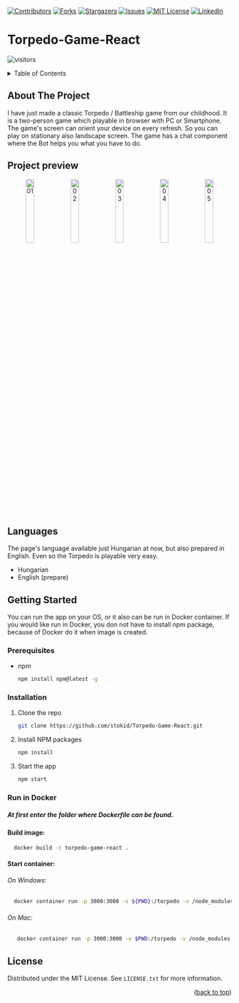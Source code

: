 <a name="readme-top"></a>


[![Contributors][contributors-shield]][contributors-url]
[![Forks][forks-shield]][forks-url]
[![Stargazers][stars-shield]][stars-url]
[![Issues][issues-shield]][issues-url]
[![MIT License][license-shield]][license-url]
[![LinkedIn][linkedin-shield]][linkedin-url]


# Torpedo-Game-React
![visitors](https://visitor-badge.glitch.me/badge?right_color=teal&page_id=stokid/Torpedo-Game-React)

<!-- TABLE OF CONTENTS -->
<details>
  <summary>Table of Contents</summary>
  <ol>
    <li>
      <a href="#about-the-project">About The Project</a>
    </li>
    <li><a href="#project-preview">Project preview</a></li>
    <li><a href="#languages">Languages</a></li>
    <li>
      <a href="#getting-started">Getting Started</a>
      <ul>
        <li><a href="#prerequisites">Prerequisites</a></li>
        <li><a href="#installation">Installation</a></li>
        <li><a href="#run-in-docker">Run in Docker</a></li>
      </ul>
    </li>
    <li><a href="#license">License</a></li>
  </ol>
</details>



<!-- ABOUT THE PROJECT -->
## About The Project

I have just made a classic Torpedo / Battleship game from our childhood. It is a two-person game which playable in browser with PC or Smartphone.
The game's screen can orient your device on every refresh. So you can play on stationary also landscape screen.
The game has a chat component where the Bot helps you what you have to do.

<!-- PROJECT PREVIEW -->
## Project preview

<p align="center">
   <img width="19.2%" alt="01" src="https://user-images.githubusercontent.com/45713192/216114872-2ee870f0-3478-4599-92e3-77eb2b69e9cb.PNG"> 
   <img width="19.2%" alt="02" src="https://user-images.githubusercontent.com/45713192/216117126-b50604b6-31d5-476c-8c83-ce6ebfe5ce6d.PNG"> 
   <img width="19.2%" alt="03" src="https://user-images.githubusercontent.com/45713192/216117312-94748a13-e997-46b4-8d3e-c56c35af088f.PNG"> 
   <img width="19.2%" alt="04" src="https://user-images.githubusercontent.com/45713192/216122225-ef8d767a-e93b-4176-8614-397b07eb8895.PNG"> 
   <img width="19.2%" alt="05" src="https://user-images.githubusercontent.com/45713192/216122009-b221b361-baf3-4968-9b41-ca8d7c1b838d.png"> 
</p>

## Languages
The page's language available just Hungarian at now, but also prepared in English. Even so the Torpedo is playable very easy.

- Hungarian
- English (prepare)

<!-- GETTING STARTED -->
## Getting Started

You can run the app on your OS, or it also can be run in Docker container. If you would like run in Docker, you don not have to install npm package, because of Docker do it when image is created.

### Prerequisites

* npm
  ```sh
  npm install npm@latest -g
  ```

### Installation

1. Clone the repo
   ```sh
   git clone https://github.com/stokid/Torpedo-Game-React.git
   ```
3. Install NPM packages
   ```sh
   npm install
   ```
4. Start the app
   ```js
   npm start
   ```

### Run in Docker
##### At first enter the folder where Dockerfile can be found.
#### Build image:
 ```sh
   docker build -t torpedo-game-react .
   ```
#### Start container:
###### On Windows:
 ```sh
   docker container run -p 3000:3000 -v ${PWD}:/torpedo -v /node_modules --name torpedo-game-react-app  torpedo-game-react
   ```
###### On Mac:
```sh
   docker container run -p 3000:3000 -v $PWD:/torpedo -v /node_modules --name torpedo-game-react-app  torpedo-game-react
   ```


<!-- LICENSE -->
## License

Distributed under the MIT License. See `LICENSE.txt` for more information.

<p align="right">(<a href="#readme-top">back to top</a>)</p>



<!-- MARKDOWN LINKS & IMAGES -->
<!-- https://www.markdownguide.org/basic-syntax/#reference-style-links -->
[contributors-shield]: https://img.shields.io/github/contributors/stokid/Torpedo-Game-React.svg?style=for-the-badge
[contributors-url]: https://github.com/stokid/Torpedo-Game-React/graphs/contributors
[forks-shield]: https://img.shields.io/github/forks/stokid/Torpedo-Game-React.svg?style=for-the-badge
[forks-url]: https://github.com/stokid/Torpedo-Game-React/network/members
[stars-shield]: https://img.shields.io/github/stars/stokid/Torpedo-Game-React.svg?style=for-the-badge
[stars-url]: https://github.com/stokid/Torpedo-Game-React/stargazers
[issues-shield]: https://img.shields.io/github/issues/stokid/Torpedo-Game-React.svg?style=for-the-badge
[issues-url]: https://github.com/stokid/Torpedo-Game-React/issues
[license-shield]: https://img.shields.io/github/license/stokid/Torpedo-Game-React.svg?style=for-the-badge
[license-url]: https://github.com/stokid/Torpedo-Game-React/master/LICENSE.txt
[linkedin-shield]: https://img.shields.io/badge/-LinkedIn-black.svg?style=for-the-badge&logo=linkedin&colorB=555
[linkedin-url]: https://linkedin.com/in/david-stokinger-199413206
